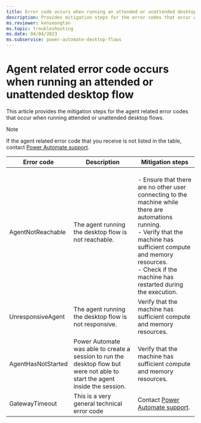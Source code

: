 ```yaml
---
title: Error code occurs when running an attended or unattended desktop flow
description: Provides mitigation steps for the error codes that occur when running attended or unattended desktop flows.
ms.reviewer: kenseongtan
ms.topic: troubleshooting
ms.date: 04/04/2023
ms.subservice: power-automate-desktop-flows
---
```

# Agent related error code occurs when running an attended or unattended desktop flow

This article provides the mitigation steps for the agent related error codes that occur when running attended or unattended desktop flows.

> [!NOTE]
> If the agent related error code that you receive is not listed in the table, contact [Power Automate support](https://powerautomate.microsoft.com/support/).

|Error code|Description|Mitigation steps|
|---|---|---|
|AgentNotReachable|The agent running the desktop flow is not reachable.|</br>- Ensure that there are no other user connecting to the machine while there are automations running.</br>- Verify that the machine has sufficient compute and memory resources.</br>- Check if the machine has restarted during the execution.
|UnresponsiveAgent|The agent running the desktop flow is not responsive.|Verify that the machine has sufficient compute and memory resources.|
|AgentHasNotStarted|Power Automate was able to create a session to run the desktop flow but were not able to start the agent inside the session.|Verify that the machine has sufficient compute and memory resources.|
|GatewayTimeout|This is a very general technical error code|Contact [Power Automate support](https://powerautomate.microsoft.com/support/).|
